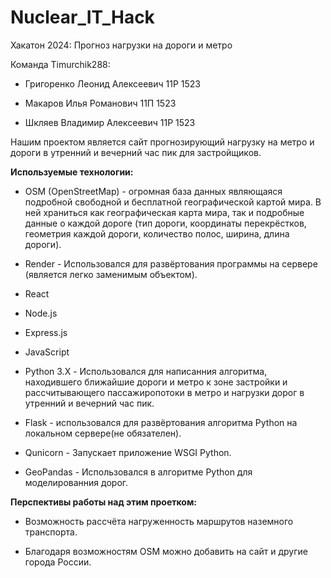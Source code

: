 # Nuclear_IT_Hack

Хакатон 2024: Прогноз нагрузки на дороги и метро

Команда Timurchik288:

  - Григоренко Леонид Алексеевич 11Р 1523
  
  - Макаров Илья Романович 11П 1523
  
  - Шкляев Владимир Алексеевич 11Р 1523

Нашим проектом является сайт прогнозирующий нагрузку на метро и дороги в утренний и вечерний час пик для застройщиков.

**Используемые технологии:**

  - OSM (OpenStreetMap) - огромная база данных являющаяся подробной свободной и бесплатной географической картой мира. В ней храниться как географическая карта мира, так и подробные данные о каждой дороге (тип дороги, координаты перекрёстков, геометрия каждой дороги, количество полос, ширина, длина дороги).

  - Render - Использовался для развёртования программы на сервере (является легко заменимым объектом).

  - React

  - Node.js

  - Express.js

  - JavaScript

  - Python 3.X - Использовался для написанния алгоритма, находившего ближайшие дороги и метро к зоне застройки и рассчитывающего пассажиропотоки в метро и нагрузки дорог в утренний и вечерний час пик.

  - Flask - использовался для развёртования алгоритма Python на локальном сервере(не обязателен).

  - Qunicorn -  Запускает приложение WSGI Python.

  - GeoPandas - Использовался в алгоритме Python для моделированния дорог.


**Перспективы работы над этим проетком:**

  - Возможность рассчёта нагруженность маршрутов наземного транспорта.

  - Благодаря возможностям OSM можно добавить на сайт и другие города России.

